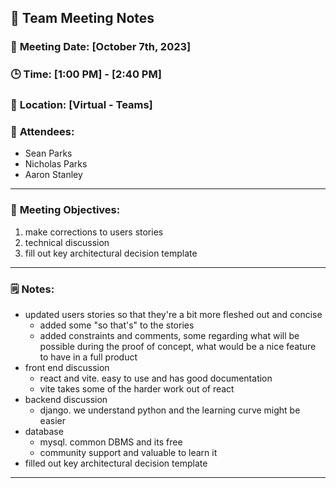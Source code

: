 ## 📝 **Team Meeting Notes**

### 📅 **Meeting Date**: [October 7th, 2023]

### 🕒 **Time**: [1:00 PM] - [2:40 PM]

### 📍 **Location**: [Virtual - Teams]

### 📣 **Attendees**:
- Sean Parks
- Nicholas Parks
- Aaron Stanley

---

### 🎯 **Meeting Objectives**:
1. make corrections to users stories
2. technical discussion
3. fill out key architectural decision template


---

### 🗒️ **Notes**:
- updated users stories so that they're a bit more fleshed out and concise
  - added some "so that's" to the stories
  - added constraints and comments, some regarding what will be possible during the proof of concept, what would be a nice feature to have in a full product
- front end discussion
  - react and vite. easy to use and has good documentation
  - vite takes some of the harder work out of react
- backend discussion
  - django. we understand python and the learning curve might be easier
- database
   - mysql. common DBMS and its free
   - community support and valuable to learn it
 - filled out key architectural decision template



---
